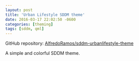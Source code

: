 ```yaml
---
layout: post
title: 'Urban Lifestyle SDDM theme'
date: 2016-03-17 22:02:50 -0600
categories: [theming]
tags: [sddm, qml]
---
```


GitHub repository: [AlfredoRamos/sddm-urbanlifestyle-theme](https://github.com/AlfredoRamos/sddm-urbanlifestyle-theme)

A simple and colorful SDDM theme.
